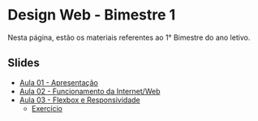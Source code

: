 # Design Web - Bimestre 1

Nesta página, estão os materiais referentes ao 1° Bimestre do ano letivo.

## Slides

- [Aula 01 - Apresentação](../slides/00/00.pdf) 
- [Aula 02 - Funcionamento da Internet/Web](../slides/01/01.pdf)
- [Aula 03 - Flexbox e Responsividade]()
    - [Exercício](./exercicio1.html)